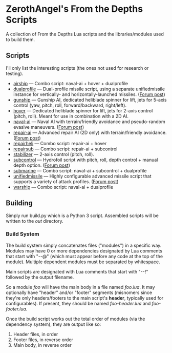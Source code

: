 # ZerothAngel's From the Depths Scripts #

A collection of From the Depths Lua scripts and the libraries/modules used to build them.

## Scripts ##

I'll only list the interesting scripts (the ones not used for research or testing).

  * [airship](https://tyrannyofheaven.org/ZerothAngel/FtDScripts/airship.lua) &mdash; Combo script: naval-ai + hover + dualprofile
  * [dualprofile](https://tyrannyofheaven.org/ZerothAngel/FtDScripts/dualprofile.lua) &mdash; Dual-profile missile script, using a separate unifiedmissile instance for vertically- and horizontally-launched missiles. ([Forum post](http://www.fromthedepthsgame.com/forum/showthread.php?tid=21639))
  * [gunship](https://tyrannyofheaven.org/ZerothAngel/FtDScripts/gunship.lua) &mdash; Gunship AI, dedicated heliblade spinner for lift, jets for 5-axis control (yaw, pitch, roll, forward/backward, right/left).
  * [hover](https://tyrannyofheaven.org/ZerothAngel/FtDScripts/hover.lua) &mdash; Dedicated heliblade spinner for lift, jets for 2-axis control (pitch, roll). Meant for use in combination with a 2D AI.
  * [naval-ai](https://tyrannyofheaven.org/ZerothAngel/FtDScripts/naval-ai.lua) &mdash; Naval AI with terrain/friendly avoidance and pseudo-random evasive maneuvers. ([Forum post](http://www.fromthedepthsgame.com/forum/showthread.php?tid=20953))
  * [repair-ai](https://tyrannyofheaven.org/ZerothAngel/FtDScripts/repair-ai.lua) &mdash; Advanced repair AI (2D only) with terrain/friendly avoidance. ([Forum post](http://www.fromthedepthsgame.com/forum/showthread.php?tid=20998))
  * [repairheli](https://tyrannyofheaven.org/ZerothAngel/FtDScripts/repairheli.lua) &mdash; Combo script: repair-ai + hover
  * [repairsub](https://tyrannyofheaven.org/ZerothAngel/FtDScripts/repairsub.lua) &mdash; Combo script: repair-ai + subcontrol
  * [stabilizer](https://tyrannyofheaven.org/ZerothAngel/FtDScripts/stabilizer.lua) &mdash; 2-axis control (pitch, roll).
  * [subcontrol](https://tyrannyofheaven.org/ZerothAngel/FtDScripts/subcontrol.lua) &mdash; Hydrofoil script with pitch, roll, depth control + manual depth option. ([Forum post](http://www.fromthedepthsgame.com/forum/showthread.php?tid=21908))
  * [submarine](https://tyrannyofheaven.org/ZerothAngel/FtDScripts/submarine.lua) &mdash; Combo script: naval-ai + subcontrol + dualprofile
  * [unifiedmissile](https://tyrannyofheaven.org/ZerothAngel/FtDScripts/unifiedmissile.lua) &mdash; Highly configurable advanced missile script that supports a variety of attack profiles. ([Forum post](http://www.fromthedepthsgame.com/forum/showthread.php?tid=21639))
  * [warship](https://tyrannyofheaven.org/ZerothAngel/FtDScripts/warship.lua) &mdash; Combo script: naval-ai + dualprofile

## Building ##

Simply run build.py which is a Python 3 script. Assembled scripts will be written to the *out* directory.

### Build System ###

The build system simply concatenates files ("modules") in a specific way. Modules may have 0 or more dependencies designated by Lua comments that start with "--@" (which must appear before any code at the top of the module). Multiple dependent modules must be separated by whitespace.

Main scripts are designated with Lua comments that start with "--!" followed by the output filename.

So a module *foo* will have the main body in a file named *foo.lua*. It may optionally have "header" and/or "footer" segments (misnomers since they're only headers/footers to the main script's **header**, typically used for configurables). If present, they should be named *foo-header.lua* and *foo-footer.lua*.

Once the build script works out the total order of modules (via the dependency system), they are output like so:

1. Header files, in order
2. Footer files, in reverse order
3. Main body, in reverse order
